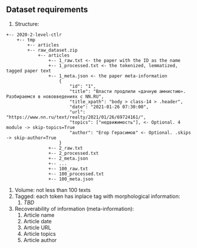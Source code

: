 ## Dataset requirements

1. Structure:
```
+-- 2020-2-level-ctlr
    +-- tmp
        +-- articles
        +-- raw_dataset.zip
            +-- articles
                +-- 1_raw.txt <- the paper with the ID as the name
                +-- 1_processed.txt <- the tokenized, lemmatized, tagged paper text 
                +-- 1_meta.json <- the paper meta-information
                    {
                        "id": "1",
                        "title": "Власти продлили «дачную амнистию». Разбираемся в нововведениях с NN.RU",
                        "title_xpath": "body > class-14 > .header",
                        "date": "2021-01-26 07:30:00",
                        "url": "https://www.nn.ru/text/realty/2021/01/26/69724161/",
                        "topics": ["недвижимость"], <- Optional. 4 module -> skip-topics=True
                        "author": "Егор Герасимов" <- Optional. .skips -> skip-author=True
                    }
                +-- 2_raw.txt
                +-- 2_processed.txt
                +-- 2_meta.json
                +-- ...
                +-- 100_raw.txt
                +-- 100_processed.txt
                +-- 100_meta.json
```
1. Volume: not less than 100 texts
1. Tagged: each token has inplace tag with morphological information:
   1. *TBD*
1. Recoverability of information (meta-information):
   1. Article name
   1. Article date
   1. Article URL 
   1. Article topics
   1. Article author